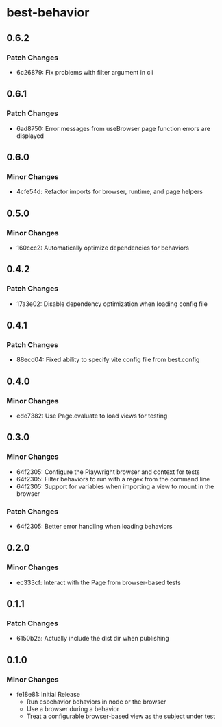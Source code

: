 # best-behavior

## 0.6.2

### Patch Changes

- 6c26879: Fix problems with filter argument in cli

## 0.6.1

### Patch Changes

- 6ad8750: Error messages from useBrowser page function errors are displayed

## 0.6.0

### Minor Changes

- 4cfe54d: Refactor imports for browser, runtime, and page helpers

## 0.5.0

### Minor Changes

- 160ccc2: Automatically optimize dependencies for behaviors

## 0.4.2

### Patch Changes

- 17a3e02: Disable dependency optimization when loading config file

## 0.4.1

### Patch Changes

- 88ecd04: Fixed ability to specify vite config file from best.config

## 0.4.0

### Minor Changes

- ede7382: Use Page.evaluate to load views for testing

## 0.3.0

### Minor Changes

- 64f2305: Configure the Playwright browser and context for tests
- 64f2305: Filter behaviors to run with a regex from the command line
- 64f2305: Support for variables when importing a view to mount in the browser

### Patch Changes

- 64f2305: Better error handling when loading behaviors

## 0.2.0

### Minor Changes

- ec333cf: Interact with the Page from browser-based tests

## 0.1.1

### Patch Changes

- 6150b2a: Actually include the dist dir when publishing

## 0.1.0

### Minor Changes

- fe18e81: Initial Release
  - Run esbehavior behaviors in node or the browser
  - Use a browser during a behavior
  - Treat a configurable browser-based view as the subject under test
